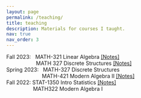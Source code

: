 ```yaml
---
layout: page
permalink: /teaching/
title: teaching
description: Materials for courses I taught. 
nav: true
nav_order: 3
---
```


Fall 2023: &nbsp; MATH-321 Linear Algebra <a href="../assets/pdf/ma1.pdf">[Notes]</a> <br />
&nbsp; &nbsp; &nbsp; &nbsp; &nbsp; &nbsp; &nbsp; &nbsp; &nbsp; &nbsp; MATH 327 Discrete Structures <a href="../assets/pdf/ds.pdf">[Notes]</a> <br />
Spring 2023: &nbsp; MATH-327 Discrete Structures <br /> 
&nbsp; &nbsp; &nbsp; &nbsp; &nbsp; &nbsp; &nbsp; &nbsp; &nbsp; &nbsp; &nbsp; &nbsp;  MATH-421 Modern Algebra II <a href="../assets/pdf/ma2.pdf">[Notes]</a><br />
Fall 2022:   STAT-1350 Intro Statistics <a href="../assets/pdf/is.pdf">[Notes]</a> <br /> 
&nbsp; &nbsp; &nbsp; &nbsp; &nbsp; &nbsp; &nbsp; &nbsp; &nbsp;      MATH322 Modern Algebra I
